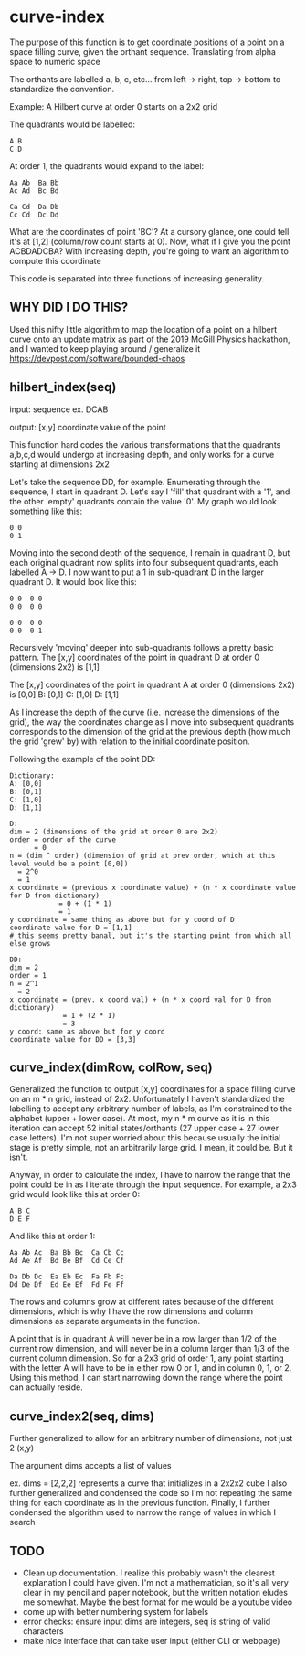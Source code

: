 # curve-index

The purpose of this function is to get coordinate positions of a point on a space filling curve, given the orthant sequence. Translating from alpha space to numeric space


The orthants are labelled a, b, c, etc... from left -> right, top -> bottom to standardize the convention. 

Example:
A Hilbert curve at order 0 starts on a 2x2 grid

The quadrants would be labelled:
```
A B
C D
```

At order 1, the quadrants would expand to the label:
```
Aa Ab  Ba Bb
Ac Ad  Bc Bd

Ca Cd  Da Db
Cc Cd  Dc Dd
```

What are the coordinates of point 'BC'? At a cursory glance, one could tell it's at [1,2] (column/row count starts at 0). Now, what if I give you the point ACBDADCBA? With increasing depth, you're going to want an algorithm to compute this coordinate

This code is separated into three functions of increasing generality.

## WHY DID I DO THIS? 
Used this nifty little algorithm to map the location of a point on a hilbert curve onto an update matrix as part of the 2019 McGill Physics hackathon, and I wanted to keep playing around / generalize it
https://devpost.com/software/bounded-chaos

## hilbert_index(seq)
input: sequence ex. DCAB

output: [x,y] coordinate value of the point

This function hard codes the various transformations that the quadrants a,b,c,d would undergo at increasing depth, and only works for a curve starting at dimensions 2x2 

Let's take the sequence DD, for example. Enumerating through the sequence, I start in quadrant D. Let's say I 'fill' that quadrant with a '1', and the other 'empty' quadrants contain the value '0'. My graph would look something like this:

```
0 0
0 1
```

Moving into the second depth of the sequence, I remain in quadrant D, but each original quadrant now splits into four subsequent quadrants, each labelled A -> D. I now want to put a 1 in sub-quadrant D in the larger quadrant D. It would look like this:

```
0 0  0 0
0 0  0 0 

0 0  0 0
0 0  0 1
```

Recursively 'moving' deeper into sub-quadrants follows a pretty basic pattern. The [x,y] coordinates of the point in quadrant D at order 0 (dimensions 2x2) is [1,1]

The [x,y] coordinates of the point in quadrant A at order 0 (dimensions 2x2) is [0,0]
B: [0,1]
C: [1,0]
D: [1,1]

As I increase the depth of the curve (i.e. increase the dimensions of the grid), the way the coordinates change as I move into subsequent quadrants corresponds to the dimension of the grid at the previous depth (how much the grid 'grew' by) with relation to the initial coordinate position.

Following the example of the point DD:
```
Dictionary:
A: [0,0]
B: [0,1]
C: [1,0]
D: [1,1]

D:
dim = 2 (dimensions of the grid at order 0 are 2x2)
order = order of the curve
	  = 0
n = (dim ^ order) (dimension of grid at prev order, which at this level would be a point [0,0])
  = 2^0
  = 1
x coordinate = (previous x coordinate value) + (n * x coordinate value for D from dictionary)
			= 0 + (1 * 1)
			= 1
y coordinate = same thing as above but for y coord of D
coordinate value for D = [1,1]
# this seems pretty banal, but it's the starting point from which all else grows

DD:
dim = 2 
order = 1
n = 2^1
  = 2
x coordinate = (prev. x coord val) + (n * x coord val for D from dictionary)
			 = 1 + (2 * 1)
			 = 3
y coord: same as above but for y coord
coordinate value for DD = [3,3]

```

## curve_index(dimRow, colRow, seq)

Generalized the function to output [x,y] coordinates for a space filling curve on an m * n grid, instead of 2x2. Unfortunately I haven't standardized the labelling to accept any arbitrary number of labels, as I'm constrained to the alphabet (upper + lower case). At most, my n * m curve as it is in this iteration can accept 52 initial states/orthants (27 upper case + 27 lower case letters). I'm not super worried about this because usually the initial stage is pretty simple, not an arbitrarily large grid. I mean, it could be. But it isn't. 

Anyway, in order to calculate the index, I have to narrow the range that the point could be in as I iterate through the input sequence. For example, a 2x3 grid would look like this at order 0:

```
A B C
D E F
```
And like this at order 1:

```
Aa Ab Ac  Ba Bb Bc  Ca Cb Cc
Ad Ae Af  Bd Be Bf  Cd Ce Cf

Da Db Dc  Ea Eb Ec  Fa Fb Fc
Dd De Df  Ed Ee Ef  Fd Fe Ff

```

The rows and columns grow at different rates because of the different dimensions, which is why I have the row dimensions and column dimensions as separate arguments in the function.

A point that is in quadrant A will never be in a row larger than 1/2 of the current row dimension, and will never be in a column larger than 1/3 of the current column dimension. So for a 2x3 grid of order 1, any point starting with the letter A will have to be in either row 0 or 1, and in column 0, 1, or 2. Using this method, I can start narrowing down the range where the point can actually reside.


## curve_index2(seq, dims)
Further generalized to allow for an arbitrary number of dimensions, not just 2 (x,y)

The argument dims accepts a list of values 

ex. dims = [2,2,2] represents a curve that initializes in a 2x2x2 cube 
I also further generalized and condensed the code so I'm not repeating the same thing for each coordinate as in the previous function.
Finally, I further condensed the algorithm used to narrow the range of values in which I search 

## TODO
- Clean up documentation. I realize this probably wasn't the clearest explanation I could have given. I'm not a mathematician, so it's all very clear in my pencil and paper notebook, but the written notation eludes me somewhat. Maybe the best format for me would be a youtube video
- come up with better numbering system for labels
- error checks: ensure input dims are integers, seq is string of valid characters
- make nice interface that can take user input (either CLI or webpage)












